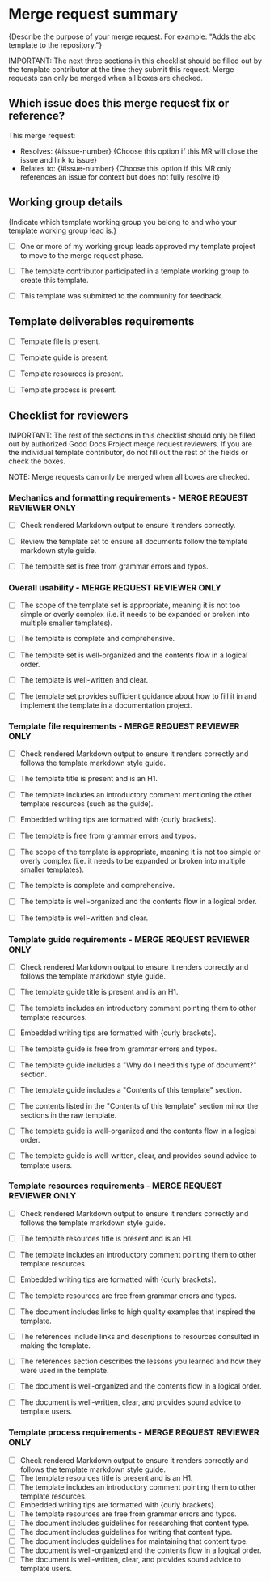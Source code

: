 # Merge request summary

{Describe the purpose of your merge request. For example: "Adds the abc template to the repository."}

IMPORTANT: The next three sections in this checklist should be filled out by the template contributor at the time they submit this request. Merge requests can only be merged when all boxes are checked.


## Which issue does this merge request fix or reference?

This merge request:

- Resolves: {#issue-number} {Choose this option if this MR will close the issue and link to issue}
- Relates to: {#issue-number} {Choose this option if this MR only references an issue for context but does not fully resolve it}


## Working group details

{Indicate which template working group you belong to and who your template working group lead is.}

- [ ] One or more of my working group leads approved my template project to move to the merge request phase.
- [ ] The template contributor participated in a template working group to create this template.
- [ ] This template was submitted to the community for feedback.



## Template deliverables requirements

- [ ] Template file is present.
- [ ] Template guide is present.
- [ ] Template resources is present.
- [ ] Template process is present.


## Checklist for reviewers

IMPORTANT: The rest of the sections in this checklist should only be filled out by authorized Good Docs Project merge request reviewers. If you are the individual template contributor, do not fill out the rest of the fields or check the boxes.

NOTE: Merge requests can only be merged when all boxes are checked.


### Mechanics and formatting requirements - MERGE REQUEST REVIEWER ONLY

- [ ] Check rendered Markdown output to ensure it renders correctly.
- [ ] Review the template set to ensure all documents follow the template markdown style guide.
- [ ] The template set is free from grammar errors and typos.


### Overall usability - MERGE REQUEST REVIEWER ONLY

- [ ] The scope of the template set is appropriate, meaning it is not too simple or overly complex (i.e. it needs to be expanded or broken into multiple smaller templates).
- [ ] The template is complete and comprehensive.
- [ ] The template set is well-organized and the contents flow in a logical order.
- [ ] The template is well-written and clear.
- [ ] The template set provides sufficient guidance about how to fill it in and implement the template in a documentation project.


### Template file requirements - MERGE REQUEST REVIEWER ONLY

- [ ] Check rendered Markdown output to ensure it renders correctly and follows the template markdown style guide.
- [ ] The template title is present and is an H1.
- [ ] The template includes an introductory comment mentioning the other template resources (such as the guide).
- [ ] Embedded writing tips are formatted with {curly brackets}.
- [ ] The template is free from grammar errors and typos.
- [ ] The scope of the template is appropriate, meaning it is not too simple or overly complex (i.e. it needs to be expanded or broken into multiple smaller templates).
- [ ] The template is complete and comprehensive.
- [ ] The template is well-organized and the contents flow in a logical order.
- [ ] The template is well-written and clear.


### Template guide requirements - MERGE REQUEST REVIEWER ONLY

- [ ] Check rendered Markdown output to ensure it renders correctly and follows the template markdown style guide.
- [ ] The template guide title is present and is an H1.
- [ ] The template includes an introductory comment pointing them to other template resources.
- [ ] Embedded writing tips are formatted with {curly brackets}.
- [ ] The template guide is free from grammar errors and typos.
- [ ] The template guide includes a "Why do I need this type of document?" section.
- [ ] The template guide includes a "Contents of this template" section.
- [ ] The contents listed in the "Contents of this template" section mirror the sections in the raw template.
- [ ] The template guide is well-organized and the contents flow in a logical order.
- [ ] The template guide is well-written, clear, and provides sound advice to template users.


### Template resources requirements - MERGE REQUEST REVIEWER ONLY

- [ ] Check rendered Markdown output to ensure it renders correctly and follows the template markdown style guide.
- [ ] The template resources title is present and is an H1.
- [ ] The template includes an introductory comment pointing them to other template resources.
- [ ] Embedded writing tips are formatted with {curly brackets}.
- [ ] The template resources are free from grammar errors and typos.
- [ ] The document includes links to high quality examples that inspired the template.
- [ ] The references include links and descriptions to resources consulted in making the template.
- [ ] The references section describes the lessons you learned and how they were used in the template.
- [ ] The document is well-organized and the contents flow in a logical order.
- [ ] The document is well-written, clear, and provides sound advice to template users.


### Template process requirements - MERGE REQUEST REVIEWER ONLY

- [ ] Check rendered Markdown output to ensure it renders correctly and follows the template markdown style guide.
- [ ] The template resources title is present and is an H1.
- [ ] The template includes an introductory comment pointing them to other template resources.
- [ ] Embedded writing tips are formatted with {curly brackets}.
- [ ] The template resources are free from grammar errors and typos.
- [ ] The document includes guidelines for researching that content type.
- [ ] The document includes guidelines for writing that content type.
- [ ] The document includes guidelines for maintaining that content type.
- [ ] The document is well-organized and the contents flow in a logical order.
- [ ] The document is well-written, clear, and provides sound advice to template users.